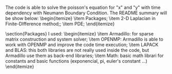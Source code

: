 The code is able to solve the poisson's equation for "x" and "y" with time dependency with Neumann Boundary Condition. The README summary will be show below:
\begin{itemize}
    \item Packages;
    \item 2-D Laplacian in Finite-DIfference method;;
    \item PDE;
\end{itemize}

\section{Packages}
I used:
\begin{itemize}
    \item Armadillo: for sparse matrix construction and system solver;
    \item OPENMP: Armadillo is able to work with OPENMP and improve the code time execution;
    \item LAPACK and BLAS: this both libraries are not really used inside the code, but Armadillo use them as back-end libraries;
    \item Math: basic math librari for constants and basic functions (exponencial, pi, euler's constant ...)
\end{itemize}
